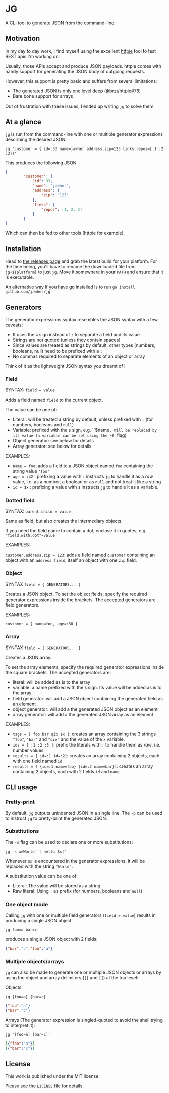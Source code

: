 # JG

A CLI tool to generate JSON from the command-line.

## Motivation

In my day to day work, I find myself using the excellent [httpie](https://github.com/jkbrzt/httpie) tool to test REST apis
I'm working on.

Usually, those APIs accept and produce JSON payloads.
httpie comes with handy support for generating the JSON body of outgoing requests.

However, this support is pretty basic and suffers from several limitations:

* The generated JSON is only one level deep (jkbrzt/httpie#78)
* Bare bone support for arrays

Out of frustration with these issues, I ended up writing `jg` to solve them.

## At a glance

`jg` is run from the command-line with one or multiple generator expressions describing the desired JSON:
  
```
jg 'customer = { id=:33 name=jawher address.zip=123 links.repos=[:1 :2 :3]}'
```

This produces the following JSON

```json
{
       	"customer": {
       		"id": 33,
       		"name": "jawher",
       		"address": {
       			"zip": "123"
       		},
       		"links": {
       			"repos": [1, 2, 3]
       		}
       	}
}
```

Which can then be fed to other tools (httpie for example).

## Installation

Head to [the releases page](https://github.com/jawher/jg/releases/latest) and grab the latest build for your platform.
For the time being, you'll have to rename the downloaded file from `jg-${platform}` to just `jg`.
Move it somewhere in your `PATH` and ensure that it is executable.

An alternative way if you have go installed is to run `go install github.com/jawher/jg`

## Generators

The generator expressions syntax resembles the JSON syntax with a few caveats:

* It uses the `=` sign instead of `:` to separate a field and its value
* Strings are not quoted (unless they contain spaces)
* Since values are treated as strings by default, other types (numbers, booleans, null) need to be prefixed with a `:`
* No commas required to separate elements of an object or array

Think of it as the lightweight JSON syntax you dreamt of !

### Field

SYNTAX: `field = value`

Adds a field named `field` to the current object.

The value can be one of:
* Literal: will be treated a string by default, unless prefixed with `:` (for numbers, booleans and `null`)
* Variable: prefixed with the `$` sign, e.g. ``$name`. Will be replaced by its value (a variable can be set using the `-s` flag)
* Object generator: see below for details
* Array generator: see below for details

EXAMPLES: 

* `name = foo`: adds a field to a JSON object named `foo` containing the string value `"foo"`
* `age = :42` : prefixing a value with `:` instructs `jg` to handle it as a *raw* value, i.e. as a number, a boolean or as `null` and not treat it like a string
* `id = $x` : prefixing a value with `$` instructs `jg` to handle it as a variable.

### Dotted field

SYNTAX: `parent.child = value`

Same as field, but also creates the intermediary objects.

If you need the field name to contain a dot, enclose it in quotes, e.g. `"field.with.dot"=value`

EXAMPLES:

`customer.address.zip = 123`: adds a field named `customer` containing an object with an `address field`, itself an object with one `zip` field.
 

### Object

SYNTAX `field = { GENERATORS... }`

Creates a JSON object.
To set the object fields, specify the required generator expressions inside the brackets.
The accepted generators are field generators.

EXAMPLES:

`customer = { name=foo, age=:30 }`


### Array

SYNTAX `field = [ GENERATORS... ]`

Creates a JSON array.

To set the array elements, specify the required generator expressions inside the square brackets.
The accepted generators are:

* literal: will be added as is to the array
* variable: a name prefixed with the `$` sign. Its value will be added as is to the array
* field generator: will add a JSON object containing the generated field as an element
* object generator: will add a the generated JSON object as an element
* array generator: will add a the generated JSON array as an element

EXAMPLES:

* `tags = [ foo bar qix $x ]`: creates an array containing the 3 strings `"foo"`, `"bar"` and `"qix"` and the value of the `x` variable.
* `ids = [ :1 :2 :3 ]`: prefix the literals with `:` to handle them as *raw*, i.e. number values
* `results = [ id=:1 id=:2]`: creates an array containing 2 objects, each with one field named `id`
* `results = [ {id=:1 name=foo} {id=:2 name=bar}]`: creates an array containing 2 objects, each with 2 fields `id` and `name`

## CLI usage

### Pretty-print

By default, `jg` outputs unindented JSON in a single line.
The `-p` can be used to instruct `jg` to pretty-print the generated JSON.

### Substitutions

The `-s` flag can be used to declare one or more substitutions:

`jg -s x=World '[ hello $x]'`

Whenever `$x` is encountered in the generator expressions, it will be replaced with the string `"World"`.

A substitution value can be one of:

* Literal: The value will be stored as a string
* Raw literal: Using `:` as prefix (for numbers, booleans and `null`)

### One object mode
Calling `jg` with one or multiple field generators (`field = value`) results in producing a single JSON object

```
jg foo=a bar=c
```

produces a single JSON object with 2 fields:
 
```json
{"bar":"c","foo":"a"}
```

### Multiple objects/arrays
`jg` can also be made to generate one or multiple JSON objects or arrays by using the object and array delimiters (`{}` and `[]`)
at the top level:

Objects:
```
jg {foo=a} {bar=c}
```

```json
{"foo":"a"}
{"bar":"c"}
```

Arrays (The generator expression is singled-quoted to avoid the shell trying to interpret it):
```
jg '[foo=a] [bar=c]'
```

```json
[{"foo":"a"}]
[{"bar":"c"}]
```

## License

This work is published under the MIT license.

Please see the `LICENSE` file for details.